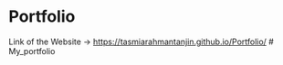 # Portfolio
Link of the Website -> https://tasmiarahmantanjin.github.io/Portfolio/
#   M y _ p o r t f o l i o  
 